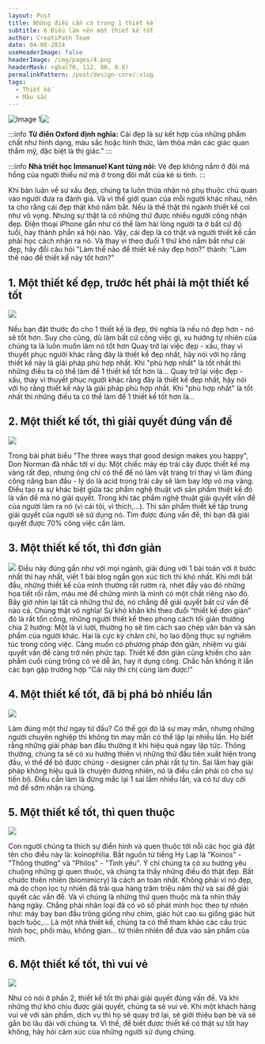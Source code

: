 ```yaml
---
layout: Post
title: Những điều cần có trong 1 thiết kế
subtitle: 6 Điều làm nên một thiết kế tốt
author: CreatiPath Team
date: 04-08-2024
useHeaderImage: false
headerImage: /img/pages/4.png
headerMask: rgba(70, 112, 80, 0.8)
permalinkPattern: /post/design-core/:slug
tags:
  - Thiết kế
  - Màu sắc
---
```


<img src="https://count-viewer.vercel.app//api/blog/view?url=https://creatipath.github.io/post/design-core/essential-elements-of-design" alt="Image 1" style="float: left">



![](../../.vuepress/public/img/pages/4.png)

:::info <b>Từ điển Oxford định nghĩa:</b>
Cái đẹp là sự kết hợp của những phẩm chất như hình dạng, màu sắc hoặc hình thức, làm thỏa mãn các giác quan thẩm mỹ, đặc biệt là thị giác."
:::

:::info <b>Nhà triết học Immanuel Kant từng nói:</b>
Vẻ đẹp không nằm ở đôi má hồng của người thiếu nữ mà ở trong đôi mắt của kẻ si tình.
:::

Khi bàn luận về sự xấu đẹp, chúng ta luôn thừa nhận nó phụ thuộc chủ quan vào người đưa ra đánh giá. Và vì thế giới quan của mỗi người khác nhau, nên ta cho rằng cái đẹp thật khó nắm bắt. Nếu là thế thật thì ngành thiết kế coi như vô vọng.
Nhưng sự thật là có những thứ được nhiều người công nhận đẹp. Điện thoại iPhone gần như có thể làm hài lòng người ta ở bất cứ độ tuổi, hay thành phần xã hội nào.
Vậy, cái đẹp là có thật và người thiết kế cần phải học cách nhận ra nó. Và thay vì theo đuổi 1 thứ khó nắm bắt như cái đẹp, hãy đổi câu hỏi "Làm thế nào để thiết kế này đẹp hơn?" thành:
"Làm thế nào để thiết kế này tốt hơn?"

## 1. Một thiết kế đẹp, trước hết phải là một thiết kế tốt
 
 
![](../../.vuepress/public/img/in-post/section3/2.png)

Nếu bạn đặt thước đo cho 1 thiết kế là đẹp, thì nghĩa là nếu nó đẹp hơn - nó sẽ tốt hơn.
Suy cho cùng, dù làm bất cứ công việc gì, xu hướng tự nhiên của chúng ta là luôn muốn làm nó tốt hơn
Quay trở lại việc đẹp - xấu, thay vì thuyết phục người khác rằng đây là thiết kế đẹp nhất, hãy nói với họ rằng thiết kế này là giải pháp phù hợp nhất.
Khi "phù hợp nhất" là tốt nhất thì những điều ta có thể làm để 1 thiết kế tốt hơn là...
Quay trở lại việc đẹp - xấu, thay vì thuyết phục người khác rằng đây là thiết kế đẹp nhất, hãy nói với họ rằng thiết kế này là giải pháp phù hợp nhất.
Khi "phù hợp nhất" là tốt nhất thì những điều ta có thể làm để 1 thiết kế tốt hơn là...

## 2. Một thiết kế tốt, thì giải quyết đúng vấn đề
 
 
![](../../.vuepress/public/img/in-post/section3/3.png)

Trong bài phát biểu "The three ways that good design makes you happy", Don Norman đã nhắc tới ví dụ:
Một chiếc máy ép trái cây được thiết kế mạ vàng rất đẹp, nhưng ông chỉ có thể để nó làm vật trang trí thay vì làm đúng công năng ban đầu - lý do là acid trong trái cây sẽ làm bay lớp vỏ mạ vàng.
Điều tạo ra sự khác biệt giữa tác phẩm nghệ thuật với sản phẩm thiết kế đó là vấn đề mà nó giải quyết.
Trong khi tác phẩm nghệ thuật giải quyết vấn đề của người làm ra nó (vì cái tôi, vì thích,...).
Thì sản phẩm thiết kế tập trung giải quyết của người sẽ sử dụng nó.
Tìm được đúng vấn đề, thì bạn đã giải quyết được 70% công việc cần làm.

## 3. Một thiết kế tốt, thì đơn giản 
 
![](../../.vuepress/public/img/in-post/section3/4.png)
Điều này đúng gần như với mọi ngành, giải đúng với 1 bài toán với ít bước nhất thì hay nhất, viết 1 bài blog ngắn gọn xúc tích thì khó nhất.
Khi mới bắt đầu, những thiết kế của mình thường rất rườm rà, nhét đầy vào đó những họa tiết rối rắm, màu mè để chứng minh là mình có một chất riêng nào đó. Bây giờ nhìn lại tất cả những thứ đó, nó chẳng để giải quyết bất cứ vấn đề nào cả.
Chúng thật vô nghĩa!
Sự khó khăn khi theo đuổi “thiết kế đơn giản” đó là rất tốn công, những người thiết kế theo phong cách tối giản thường chia 2 hướng:
Một là vì lười, thường họ sẽ tìm cách sao chép văn bản và sản phẩm của người khác.
Hai là cực kỳ chăm chỉ, họ lao động thực sự nghiêm túc trong công việc. Càng muốn có phương pháp đơn giản, nhiệm vụ giải quyết vấn đề càng trở nên phức tạp.
Thiết kế đơn giản cũng khiến cho sản phẩm cuối cùng trông có vẻ dễ ăn, hay ít dụng công. Chắc hẳn không ít lần các bạn gặp trường hợp “Cái này thì chị cũng làm được!"

## 4. Một thiết kế tốt, đã bị phá bỏ nhiều lần
 
![](../../.vuepress/public/img/in-post/section3/5.png)

Làm đúng một thứ ngay từ đầu? Có thể gọi đó là sự may mắn, nhưng những người chuyên nghiệp thì không tin may mắn có thể lặp lại nhiều lần. Họ biết rằng những giải pháp ban đầu thường ít khi hiệu quả ngay lập tức.
Thông thường, chúng ta sẽ có xu hướng thiên vị những thứ đầu tiên xuất hiện trong đầu, vì thế để bỏ được chúng - designer cần phải rất tự tin.
Sai lầm hay giải pháp không hiệu quả là chuyện đương nhiên, nó là điều cần phải có cho sự tiến bộ. Điều cần làm là đừng mắc lại 1 sai lầm nhiều lần, và có tư duy cởi mở để sớm nhận ra chúng.

## 5. Một thiết kế tốt, thì quen thuộc

 
![](../../.vuepress/public/img/in-post/section3/6.png)

Con người chúng ta thích sự điển hình và quen thuộc tới nỗi các học giả đặt tên cho điều này là: koinophilia. Bắt nguồn từ tiếng Hy Lạp là "Koinos" - "Thông thường” và "Philos" - "Tình yêu".
Ý chỉ chúng ta có xu hướng yêu chuộng những gì quen thuộc, và chúng ta thấy những điều đó thật đẹp.
Bắt chước thiên nhiên (biomimicry) là cách an toàn nhất. Không phải vì nó đẹp, mà do chọn lọc tự nhiên đã trải qua hàng trăm triệu năm thử và sai để giải quyết các vấn đề. Và vì chúng là những thứ quen thuộc mà ta nhìn thấy hàng ngày.
Chẳng phải nhân loại đã có vô số phát minh học theo tự nhiên như: máy bay ban đầu trông giống như chim, giác hút cao su giống giác hút bạch tuộc,... Là một nhà thiết kế, chúng ta có thể tham khảo các cấu trúc hình học, phối màu, không gian... từ thiên nhiên để đưa vào sản phẩm của mình.

## 6. Một thiết kế tốt, thì vui vẻ
 
![](../../.vuepress/public/img/in-post/section3/7.png)

Như có nói ở phần 2, thiết kế tốt thì phải giải quyết đúng vấn đề. Và khi những thứ khó chịu được giải quyết, chúng ta sẽ vui vẻ.
Khi một khách hàng vui vẻ với sản phẩm, dịch vụ thì họ sẽ quay trở lại, sẽ giới thiệu bạn bè và sẽ gắn bó lâu dài với chúng ta.
Vì thế, để biết được thiết kế có thật sự tốt hay không, hãy hỏi cảm xúc của những người sử dụng chúng.

